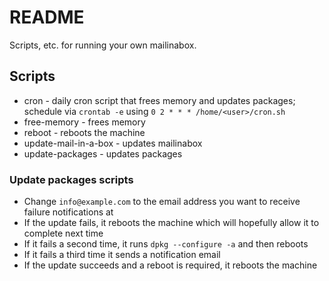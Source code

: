 # README #

Scripts, etc. for running your own mailinabox.

## Scripts

* cron - daily cron script that frees memory and updates packages; schedule via `crontab -e` using `0 2 * * * /home/<user>/cron.sh`
* free-memory - frees memory
* reboot - reboots the machine
* update-mail-in-a-box - updates mailinabox
* update-packages - updates packages

### Update packages scripts

* Change `info@example.com` to the email address you want to receive failure notifications at
* If the update fails, it reboots the machine which will hopefully allow it to complete next time
* If it fails a second time, it runs `dpkg --configure -a` and then reboots
* If it fails a third time it sends a notification email
* If the update succeeds and a reboot is required, it reboots the machine
